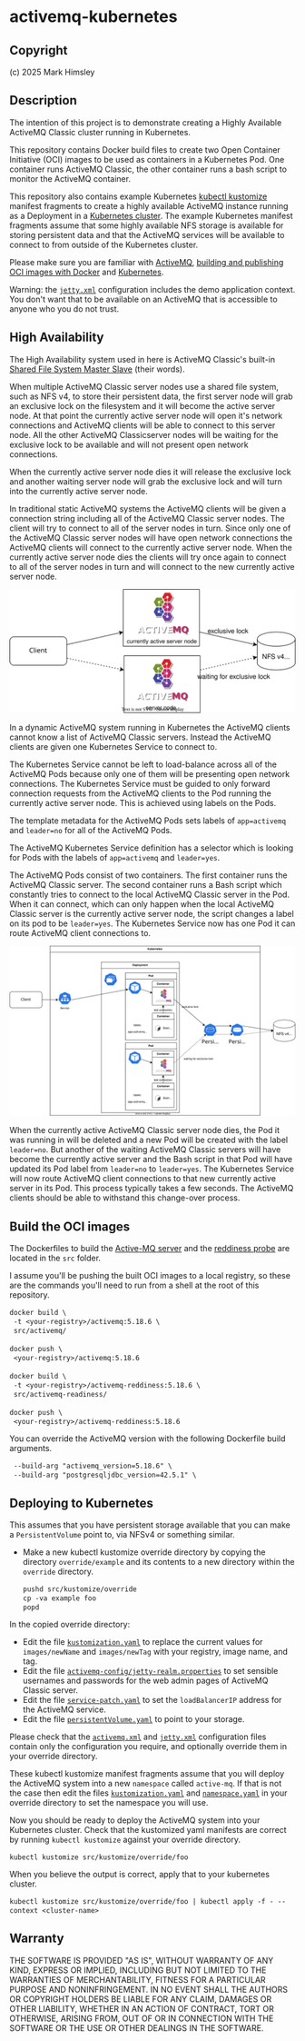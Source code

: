 # activemq-kubernetes

## Copyright

(c) 2025 Mark Himsley

## Description

The intention of this project is to demonstrate creating a Highly Available ActiveMQ Classic cluster running in Kubernetes.

This repository contains Docker build files to create two Open Container Initiative (OCI) images to be used as containers in a Kubernetes Pod. One container runs ActiveMQ Classic, the other container runs a bash script to monitor the ActiveMQ container.

This repository also contains example Kubernetes [kubectl kustomize](https://kubernetes.io/docs/reference/kubectl/generated/kubectl_kustomize/) manifest fragments to create a highly available ActiveMQ instance running as a Deployment in a [Kubernetes cluster](https://kubernetes.io/docs/concepts/overview/components/). The example Kubernetes manifest fragments assume that some highly available NFS storage is available for storing persistent data and that the ActiveMQ services will be available to connect to from outside of the Kubernetes cluster.

Please make sure you are familiar with [ActiveMQ](https://activemq.apache.org/components/classic/), [building and publishing OCI images with Docker](https://docs.docker.com/get-started/docker-concepts/building-images/build-tag-and-publish-an-image/) and [Kubernetes](https://kubernetes.io/).

Warning: the [`jetty.xml`](src/base/activemq-config/jetty.xml) configuration includes the demo application context. You don't want that to be available on an ActiveMQ that is accessible to anyone who you do not trust.

## High Availability

The High Availability system used in here is ActiveMQ Classic's built-in [Shared File System Master Slave](https://activemq.apache.org/components/classic/documentation/shared-file-system-master-slave) (their words).

When multiple ActiveMQ Classic server nodes use a shared file system, such as NFS v4, to store their persistent data, the first server node will grab an exclusive lock on the filesystem and it will become the active server node. At that point the currently active server node will open it's network connections and ActiveMQ clients will be able to connect to this server node. All the other ActiveMQ Classicserver nodes will be waiting for the exclusive lock to be available and will not present open network connections.

When the currently active server node dies it will release the exclusive lock and another waiting server node will grab the exclusive lock and will turn into the currently active server node.

In traditional static ActiveMQ systems the ActiveMQ clients will be given a connection string including all of the ActiveMQ Classic server nodes. The client will try to connect to all of the server nodes in turn. Since only one of the ActiveMQ Classic server nodes will have open network connections the ActiveMQ clients will connect to the currently active server node. When the currently active server node dies the clients will try once again to connect to all of the server nodes in turn and will connect to the new currently active server node.

![Shared File System Master Slave diagram](docs/activemq-shared_file_system_master_slave.svg)

In a dynamic ActiveMQ system running in Kubernetes the ActiveMQ clients cannot know a list of ActiveMQ Classic servers. Instead the ActiveMQ clients are given one Kubernetes Service to connect to.

The Kubernetes Service cannot be left to load-balance across all of the ActiveMQ Pods because only one of them will be presenting open network connections. The Kubernetes Service must be guided to only forward connection requests from the ActiveMQ clients to the Pod running the currently active server node. This is achieved using labels on the Pods.

The template metadata for the ActiveMQ Pods sets labels of `app=activemq` and `leader=no` for all of the ActiveMQ Pods.

The ActiveMQ Kubernetes Service definition has a selector which is looking for Pods with the labels of `app=activemq` and `leader=yes`.

The ActiveMQ Pods consist of two containers. The first container runs the ActiveMQ Classic server. The second container runs a Bash script which constantly tries to connect to the local ActiveMQ Classic server in the Pod. When it can connect, which can only happen when the local ActiveMQ Classic server is the currently active server node, the script changes a label on its pod to be `leader=yes`. The Kubernetes Service now has one Pod it can route ActiveMQ client connections to.

![ActiveMQ Kubernetes diagram](docs/activemq-kubernetes.svg)

When the currently active ActiveMQ Classic server node dies, the Pod it was running in will be deleted and a new Pod will be created with the label `leader=no`. But another of the waiting ActiveMQ Classic servers will have become the currently active server and the Bash script in that Pod will have updated its Pod label from `leader=no` to `leader=yes`. The Kubernetes Service will now route ActiveMQ client connections to that new currently active server in its Pod. This process typically takes a few seconds. The ActiveMQ clients should be able to withstand this change-over process.

## Build the OCI images

The Dockerfiles to build the [Active-MQ server](src/activemq/Dockerfile) and the [reddiness probe](src/activemq-readiness/Dockerfile) are located in the `src` folder.

I assume you'll be pushing the built OCI images to a local registry, so these are the commands you'll need to run from a shell at the root of this repository.

```console
docker build \
 -t <your-registry>/activemq:5.18.6 \
 src/activemq/

docker push \
 <your-registry>/activemq:5.18.6

docker build \
 -t <your-registry>/activemq-reddiness:5.18.6 \
 src/activemq-readiness/

docker push \
 <your-registry>/activemq-reddiness:5.18.6
```

You can override the ActiveMQ version with the following Dockerfile build arguments.

```text
 --build-arg "activemq_version=5.18.6" \
 --build-arg "postgresqljdbc_version=42.5.1" \
```

## Deploying to Kubernetes

This assumes that you have persistent storage available that you can make a `PersistentVolume` point to, via NFSv4 or something similar.

* Make a new kubectl kustomize override directory by copying the directory `override/example` and its contents to a new directory within the `override` directory.

  ```code
  pushd src/kustomize/override
  cp -va example foo
  popd
  ```

In the copied override directory:

* Edit the file [`kustomization.yaml`](src/kustomize/override/example/kustomization.yaml) to replace the current values for `images/newName` and `images/newTag` with your registry, image name, and tag.
* Edit the file [`activemq-config/jetty-realm.properties`](src/kustomize/override/example/activemq-config/jetty-realm.properties) to set sensible usernames and passwords for the web admin pages of ActiveMQ Classic server.
* Edit the file [`service-patch.yaml`](src/kustomize/override/example/service-patch.yaml) to set the `loadBalancerIP` address for the ActiveMQ service.
* Edit the file [`persistentVolume.yaml`](src/kustomize/override/example/persistentVolume.yaml) to point to your storage.

Please check that the [`activemq.xml`](src/kustomize/base/activemq-config/activemq.xml) and [`jetty.xml`](src/kustomize/base/activemq-config/jetty.xml) configuration files contain only the configuration you require, and optionally override them in your override directory.

These kubectl kustomize manifest fragments assume that you will deploy the ActiveMQ system into a new `namespace` called `active-mq`. If that is not the case then edit the files [`kustomization.yaml`](src/kustomize/override/example/kustomization.yaml) and [`namespace.yaml`](src/kustomize/override/example/namespace.yaml) in your override directory to set the namespace you will use.

Now you should be ready to deploy the ActiveMQ system into your Kubernetes cluster. Check that the kustomized yaml manifests are correct by running `kubectl kustomize` against your override directory.

```code
kubectl kustomize src/kustomize/override/foo
```

When you believe the output is correct, apply that to your kubernetes cluster.

```code
kubectl kustomize src/kustomize/override/foo | kubectl apply -f - --context <cluster-name>
```

## Warranty

THE SOFTWARE IS PROVIDED "AS IS", WITHOUT WARRANTY OF ANY KIND, EXPRESS OR
IMPLIED, INCLUDING BUT NOT LIMITED TO THE WARRANTIES OF MERCHANTABILITY,
FITNESS FOR A PARTICULAR PURPOSE AND NONINFRINGEMENT. IN NO EVENT SHALL THE
AUTHORS OR COPYRIGHT HOLDERS BE LIABLE FOR ANY CLAIM, DAMAGES OR OTHER
LIABILITY, WHETHER IN AN ACTION OF CONTRACT, TORT OR OTHERWISE, ARISING FROM,
OUT OF OR IN CONNECTION WITH THE SOFTWARE OR THE USE OR OTHER DEALINGS IN THE
SOFTWARE.
